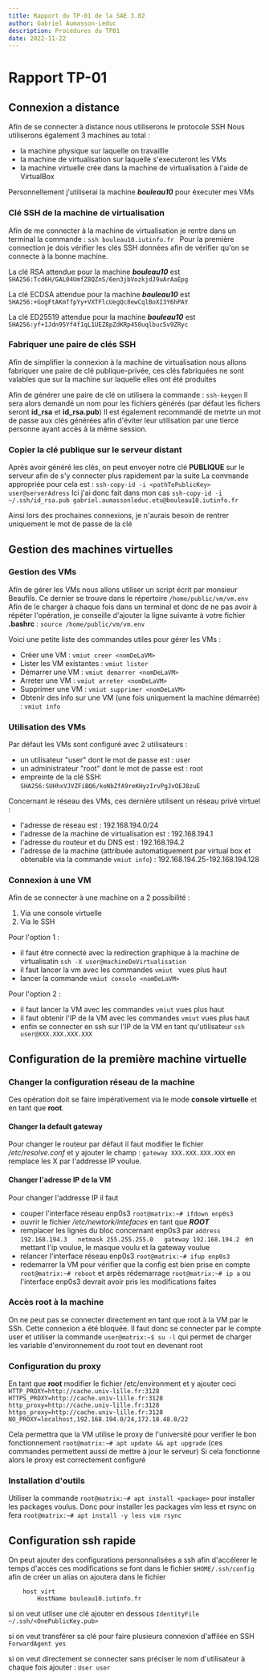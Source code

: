 ```yaml
---
title: Rapport du TP-01 de la SAE 3.02
author: Gabriel Aumasson-Leduc
description: Procédures du TP01
date: 2022-11-22
---
```


# Rapport TP-01

## Connexion a distance
Afin de se connecter à distance nous utiliserons le protocole SSH
Nous utiliserons également 3 machines au total :
- la machine physique sur laquelle on travaillle
- la machine de virtualisation sur laquelle s'executeront les VMs
- la machine virtuelle crée dans la machine de virtualisation à l'aide de VirtualBox


Personnellement j'utiliserai la machine ***bouleau10*** pour éxecuter mes VMs

### Clé SSH de la machine de virtualisation
Afin de me connecter à la machine de virtualisation je rentre dans un terminal la commande : ```ssh bouleau10.iutinfo.fr ```
Pour la première connection je dois vérifier les clés SSH données afin de vérifier qu'on se connecte à la bonne machine.

La clé RSA attendue pour la machine ***bouleau10*** est ```SHA256:Tcd6H/GAL04UmfZ8QZnS/6en3jbVozkjdJ9uArAaEpg``` 

La clé ECDSA attendue pour la machine ***bouleau10*** est ```SHA256:+GogFtAKmffpYy+VXTFlcUegQc8ewCqlBoXI3Y6hPAY``` 

La clé ED25519 attendue pour la machine ***bouleau10*** est ```SHA256:yf+1Jdn95Yf4f1qL1UEZ8pZdKRp450uqlbuc5v9ZRyc``` 

### Fabriquer une paire de clés SSH
Afin de simplifier la connexion à la machine de virtualisation nous allons fabriquer une paire de clé publique-privée, ces clés fabriquées ne sont valables que sur la machine sur laquelle elles ont été produites

Afin de générer une paire de clé on utilisera la commande : ```ssh-keygen```
Il sera alors demandé un nom pour les fichiers générés (par défaut les fichers seront **id_rsa** et **id_rsa.pub**)
Il est également recommandé de metrte un mot de passe aux clés générées afin d'éviter leur utilisation par une tierce personne ayant accès à la même session. 

### Copier la clé publique sur le serveur distant
Après avoir généré les clés, on peut envoyer notre clé **PUBLIQUE** sur le serveur afin de s'y connecter plus rapidement par la suite
La commande appropriée pour cela est : ```ssh-copy-id -i <pathToPublicKey> user@serverAdress```
Ici j'ai donc fait dans mon cas ```ssh-copy-id -i ~/.ssh/id_rsa.pub gabriel.aumassonleduc.etu@bouleau10.iutinfo.fr```

Ainsi lors des prochaines connexions, je n'aurais besoin de rentrer uniquement le mot de passe de la clé

## Gestion des machines virtuelles

### Gestion des VMs
Afin de gérer les VMs nous allons utiliser un script écrit par monsieur Beaufils.
Ce dernier se trouve dans le répertoire ```/home/public/vm/vm.env```
Afin de le charger à chaque fois dans un terminal et donc de ne pas avoir à répéter l'opération, je conseille d'ajouter la ligne suivante à votre fichier **.bashrc** : ```source /home/public/vm/vm.env```

Voici une petite liste des commandes utiles pour gérer les VMs :
- Créer une VM : ```vmiut creer <nomDeLaVM>```
- Lister les VM existantes : ```vmiut lister```
- Démarrer une VM : ```vmiut demarrer <nomDeLaVM>```
- Arreter une VM : ```vmiut arreter <nomDeLaVM>```
- Supprimer une VM : ```vmiut supprimer <nomDeLaVM>```
- Obtenir des info sur une VM (une fois uniquement la machine démarrée) : ```vmiut info```

### Utilisation des VMs
Par défaut les VMs sont configuré avec 2 utilisateurs :
- un utilisateur "user" dont le mot de passe est : user
- un administrateur "root" dont le mot de passe est : root
- empreinte de la clé SSH: ```SHA256:SUHhxVJVZFiBQ6/koNbZfA9reKHyzIrvPgJvOEJ8zuE```

Concernant le réseau des VMs, ces dernière utilisent un réseau privé virtuel :
- l'adresse de réseau est : 192.168.194.0/24
- l'adresse de la machine de virtualisation est : 192.168.194.1
- l'adresse du routeur et du DNS est : 192.168.194.2
- l'adresse de la machine (attribuée automatiquement par virtual box et obtenable via la commande ```vmiut info```) : 192.168.194.25-192.168.194.128

### Connexion à une VM
Afin de se connecter à une machine on a 2 possibilité :
1. Via une console virtuelle
2. Via le SSH

Pour l'option 1 : 
- il faut être connecté avec la redirection graphique à la machine de virtualisatin ```ssh -X user@machineDeVirtualisation```
- il faut lancer la vm avec les commandes ```vmiut ``` vues plus haut
- lancer la commande ```vmiut console <nomDeLaVM>```

Pour l'option 2 : 
- il faut lancer la VM avec les commandes ```vmiut``` vues plus haut
- il faut obtenir l'IP de la VM avec les commandes ```vmiut``` vues plus haut
- enfin se connecter en ssh sur l'IP de la VM en tant qu'utilisateur ```ssh user@XXX.XXX.XXX.XXX```

## Configuration de la première machine virtuelle

### Changer la configuration réseau de la machine
Ces opération doit se faire impérativement via le mode **console virtuelle** et en tant que **root**.

#### Changer la default gateway
Pour changer le routeur par défaut  il faut modifier le fichier */etc/resolve.conf* et y ajouter le champ : ```gateway XXX.XXX.XXX.XXX``` en remplace les X par l'addresse IP voulue. 

#### Changer l'adresse IP de la VM
Pour changer l'addresse IP il faut
- couper l'interface réseau enp0s3 ```root@matrix:~# ifdown enp0s3```
- ouvrir le fichier */etc/newtork/intefaces* en tant que ***ROOT***
- remplacer les lignes du  bloc concernant enp0s3 par ```
    address 192.168.194.3  
    netmask 255.255.255.0  
    gateway 192.168.194.2  ``` en mettant l'ip voulue, le masque voulu et la gateway voulue
- relancer l'interface réseau enp0s3 ```root@matrix:~# ifup enp0s3```
- redemarrer la VM pour vérifier que la config est bien prise en compte ``` root@matrix:~# reboot ```
et arpès rédemarrage ``` root@matrix:~# ip a ``` ou l'interface enp0s3 devrait avoir pris les modifications faites


### Accès root à la machine
On ne peut pas se connecter directement en tant que root à la VM par le SSh. Cette connexion a été bloquée. Il faut donc se connecter par le compte user et utiliser la commande ```user@matrix:~$ su -l``` qui permet de charger les variable d'environnement du root tout en devenant root


### Configuration du proxy
En tant que **root** modifier le fichier /etc/environment et y ajouter ceci ```HTTP_PROXY=http://cache.univ-lille.fr:3128
HTTPS_PROXY=http://cache.univ-lille.fr:3128
http_proxy=http://cache.univ-lille.fr:3128
https_proxy=http://cache.univ-lille.fr:3128
NO_PROXY=localhost,192.168.194.0/24,172.18.48.0/22```

Cela permettra que la VM utilise le proxy de l'université
pour verifier le bon fonctionnement ``` root@matrix:~# apt update && apt upgrade ``` (ces commandes permettent aussi de mettre à jour le serveur)
Si cela fonctionne alors le proxy est correctement configuré


### Installation d'outils
Utiliser la commande ``` root@matrix:~# apt install <package> ``` pour installer les packages voulus. Donc pour installer les packages vim less et rsync on fera 
``` root@matrix:~# apt install -y less vim rsync ```


## Configuration ssh rapide

On peut ajouter des configurations personnalisées a ssh afin d'accélerer le temps d'accès
ces modifications se font dans le fichier ```$HOME/.ssh/config```
afin de créer un alias on ajoutera dans le fichier 
```
    host virt 
        HostName bouleau10.iutinfo.fr
```

si on veut utliser une clé ajouter en dessous 
    ```IdentityFile ~/.ssh/<OnePublicKey.pub>```
    
si on veut transférer sa clé pour faire plusieurs connexion d'affilée en SSH 
    ```ForwardAgent yes```

si on veut directement se connecter sans préciser le nom d'utilisateur à chaque fois ajouter : 
    ```User user```


